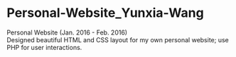 # Personal-Website_Yunxia-Wang
Personal Website (Jan. 2016 - Feb. 2016)  
Designed beautiful HTML and CSS layout for my own personal website; use PHP for user interactions.
